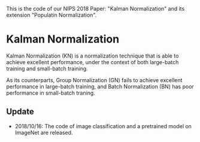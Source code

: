 This is the code of our NIPS 2018 Paper: "Kalman Normalization" and its extension "Populatin Normalization".

# Kalman Normalization

Kalman Normalization (KN) is a normalization technique that is able to achieve excellent performance, under the context of both large-batch training and small-batch training.

As its counterparts, Group Normalization (GN) fails to achieve excellent performance in large-batch training, and Batch Normalization (BN) has poor performance in small-batch traning.

## Update

- 2018/10/16: The code of image classification and a pretrained model on ImageNet are released.
